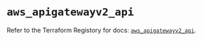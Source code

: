 # `aws_apigatewayv2_api`

Refer to the Terraform Registory for docs: [`aws_apigatewayv2_api`](https://www.terraform.io/docs/providers/aws/r/apigatewayv2_api).
